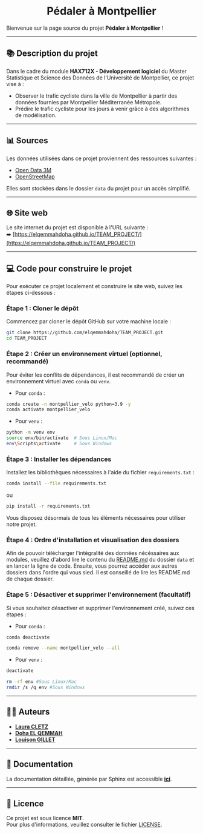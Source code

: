 <h1 style="text-align: center;">Pédaler à Montpellier</h1>

Bienvenue sur la page source du projet **Pédaler à Montpellier** !

---

## 📚 Description du projet 

Dans le cadre du module **HAX712X - Développement logiciel** du Master Statistique et Science des Données de l'Université de Montpellier, ce projet vise à :  
- Observer le trafic cycliste dans la ville de Montpellier à partir des données fournies par Montpellier Méditerranée Métropole.  
- Prédire le trafic cycliste pour les jours à venir grâce à des algorithmes de modélisation.  

---

## 📊 Sources 

Les données utilisées dans ce projet proviennent des ressources suivantes :  
- [Open Data 3M](https://data.montpellier3m.fr/dataset/comptages-velo-et-pieton-issus-des-compteurs-de-velo)  
- [OpenStreetMap](https://www.openstreetmap.org/#map=6/46.45/2.21)  

Elles sont stockées dans le dossier `data` du projet pour un accès simplifié.  

---

## 🌐 Site web 

Le site internet du projet est disponible à l'URL suivante :  
➡️ [https://elqemmahdoha.github.io/TEAM_PROJECT/](https://elqemmahdoha.github.io/TEAM_PROJECT/)

---

## 💻 Code pour construire le projet 

Pour exécuter ce projet localement et construire le site web, suivez les étapes ci-dessous :  

### Étape 1 : Cloner le dépôt 
Commencez par cloner le dépôt GitHub sur votre machine locale :  
```bash
git clone https://github.com/elqemmahdoha/TEAM_PROJECT.git
cd TEAM_PROJECT
```
### Étape 2 : Créer un environnement virtuel (optionnel, recommandé)
Pour éviter les conflits de dépendances, il est recommandé de créer un environnement virtuel avec `conda` ou `venv`.

 - Pour `conda` : 
```bash
conda create -n montpellier_velo python=3.9 -y
conda activate montpellier_velo
```
 - Pour `venv` : 
```bash
python -m venv env
source env/bin/activate  # Sous Linux/Mac
env\Scripts\activate     # Sous Windows
```
### Étape 3 : Installer les dépendances 
Installez les bibliothèques nécessaires à l'aide du fichier `requirements.txt` :
```bash
conda install --file requirements.txt
```
ou
```bash
pip install -r requirements.txt
```
Vous disposez désormais de tous les éléments nécessaires pour utiliser notre projet. 

### Étape 4 : Ordre d'installation et visualisation des dossiers
Afin de pouvoir télécharger l'intégralité des données nécéssaires aux modules, veuillez d'abord lire le contenu du [README.md](https://github.com/elqemmahdoha/TEAM_PROJECT/blob/main/data/README.md) du dossier `data` et en lancer la ligne de code. Ensuite, vous pourrez accéder aux autres dossiers dans l'ordre qui vous sied. Il est conseillé de lire les README.md de chaque dossier.

### Étape 5 : Désactiver et supprimer l'environnement (facultatif)
Si vous souhaitez désactiver et supprimer l'environnement créé, suivez ces étapes :  

- Pour `conda` :

```bash
conda deactivate
```

```bash
conda remove --name montpellier_velo --all
```

- Pour `venv` :

```bash
deactivate
```

```bash
rm -rf env #Sous Linux/Mac
rmdir /s /q env #Sous Windows 
```

--- 

## 👩‍💻 Auteurs 

- [**Laura CLETZ**](https://github.com/lcletz)  
- [**Doha EL QEMMAH**](https://github.com/elqemmahdoha)  
- [**Louison GILLET**](https://github.com/LouisonGillet)  

---
## 🔏 Documentation

La documentation détaillée, générée par Sphinx est accessible [**ici**](http://127.0.0.1:5500/docs2/build/html/index.html).

---
## 📄 Licence 

Ce projet est sous licence **MIT**.  
Pour plus d'informations, veuillez consulter le fichier [LICENSE](https://github.com/elqemmahdoha/TEAM_PROJECT/blob/main/LICENSE).  
